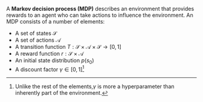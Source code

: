 A **Markov decision process (MDP)** describes an environment that provides rewards to an agent who can take actions to influence the environment. An MDP consists of a number of elements:

- A set of states $\mathcal{S}$
- A set of actions $\mathcal{A}$
- A transition function $T: \mathcal{S} \times \mathcal{A} \times \mathcal{S} \to [0,1]$
- A reward function $r: \mathcal{S} \times \mathcal{A}$
- An initial state distribution $p(s_0)$
- A discount factor $\gamma \in [0,1]$[^gamma]


[^gamma]: Unlike the rest of the elements,$\gamma$ is more a hyperparameter than inherently part of the environment.